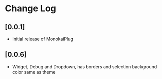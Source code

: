 # Change Log

## [0.0.1]
- Initial release of MonokaiPlug

## [0.0.6]
- Widget, Debug and Dropdown, has borders and selection background color same as theme


